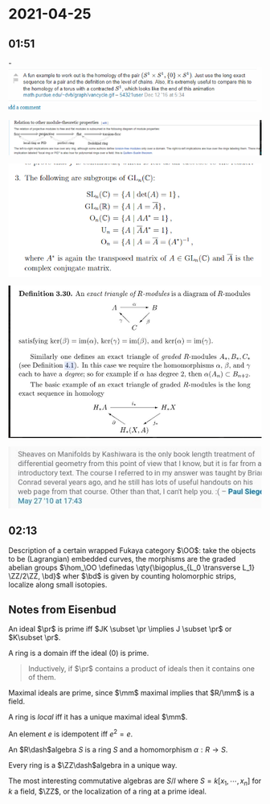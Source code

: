 # 2021-04-25

## 01:51

-![Working out relative homology, an example](figures/image_2021-04-25-01-52-05.png) 

![Chain of implications for module properties](figures/image_2021-04-25-01-52-56.png)

![Definitions of common matrix groups](figures/image_2021-04-25-01-53-18.png)

![Good example of exact triangles](figures/image_2021-04-25-01-53-49.png)

![Manifolds from the sheaf perspective, a reference](figures/image_2021-04-25-01-54-21.png)




## 02:13

Description of a certain wrapped Fukaya category $\OO$: take the objects to be (Lagrangian) embedded curves, the morphisms are the graded abelian groups $\hom_\OO \definedas \qty{\bigoplus_{L_0 \transverse L_1} \ZZ/2\ZZ, \bd}$ wher $\bd$ is given by counting holomorphic strips, localize along small isotopies.



## Notes from Eisenbud

An ideal $\pr$ is prime iff $JK \subset \pr \implies J \subset \pr$ or $K\subset \pr$.

A ring is a domain iff the ideal $(0)$ is prime.

> Inductively, if $\pr$ contains a product of ideals then it contains one of them.

Maximal ideals are prime, since $\mm$ maximal implies that $R/\mm$ is a field.

A ring is *local* iff it has a unique maximal ideal $\mm$.

An element $e$ is idempotent iff $e^2 = e$.

An $R\dash$algebra $S$ is a ring $S$ and a homomorphism $\alpha:R \to S$.

Every ring is a $\ZZ\dash$algebra in a unique way.

The most interesting commutative algebras are $S/I$ where $S = k[x_1, \cdots, x_n]$ for $k$ a field, $\ZZ$, or the localization of a ring at a prime ideal.

